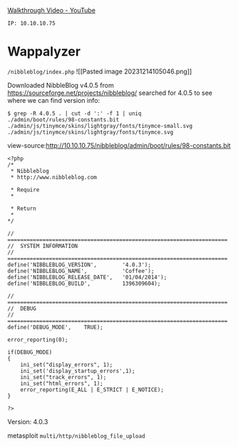 [Walkthrough Video - YouTube](https://www.youtube.com/watch?v=s_0GcRGv6Ds&list=PLidcsTyj9JXK-fnabFLVEvHinQ14Jy5tf&index=3)

```
IP: 10.10.10.75
```


# Wappalyzer
`/nibbleblog/index.php`
![[Pasted image 20231214105046.png]]


Downloaded NibbleBlog v4.0.5 from https://sourceforge.net/projects/nibbleblog/
searched for 4.0.5 to see where we can find version info:
```
$ grep -R 4.0.5 . | cut -d ':' -f 1 | uniq
./admin/boot/rules/98-constants.bit
./admin/js/tinymce/skins/lightgray/fonts/tinymce-small.svg
./admin/js/tinymce/skins/lightgray/fonts/tinymce.svg
```

view-source:http://10.10.10.75/nibbleblog/admin/boot/rules/98-constants.bit
```
<?php
/*
 * Nibbleblog
 * http://www.nibbleblog.com

 * Require
 *

 * Return
 *
*/

// =====================================================================
//	SYSTEM INFORMATION
// =====================================================================
define('NIBBLEBLOG_VERSION',		'4.0.3');
define('NIBBLEBLOG_NAME',			'Coffee');
define('NIBBLEBLOG_RELEASE_DATE',	'01/04/2014');
define('NIBBLEBLOG_BUILD',			1396309604);

// =====================================================================
//	DEBUG
// =====================================================================
define('DEBUG_MODE',	TRUE);

error_reporting(0);

if(DEBUG_MODE)
{
	ini_set("display_errors", 1);
	ini_set('display_startup_errors',1);
	ini_set("track_errors", 1);
	ini_set("html_errors", 1);
	error_reporting(E_ALL | E_STRICT | E_NOTICE);
}

?>
```

Version: 4.0.3

metasploit `multi/http/nibbleblog_file_upload`

